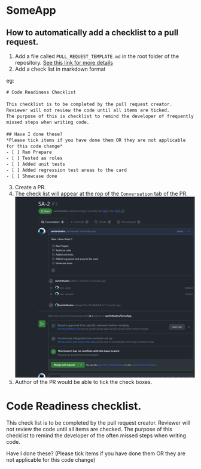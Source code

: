 # SomeApp



## How to automatically add a checklist to a pull request. 
1. Add a file called `PULL_REQUEST_TEMPLATE.md` in the root folder of the repository. [See this link for more details](https://github.blog/2016-02-17-issue-and-pull-request-templates/)
2. Add a check list in markdown format 


eg: 
```
# Code Readiness Checklist 

This checklist is to be completed by the pull request creator.
Reviewer will not review the code until all items are ticked.
The purpose of this is checklist to remind the developer of frequently missed steps when writing code. 

## Have I done these? 
*Please tick items if you have done them OR they are not applicable for this code change*
- [ ] Ran Prepare
- [ ] Tested as roles
- [ ] Added unit tests
- [ ] Added regression test areas to the card
- [ ] Showcase done
```

 3. Create a PR. 
 4. The check list will appear at the rop of the `Conversation` tab of the PR. 
 ![foo](./images/how%20checklist%20looks%20in%20github%20pr.png)
 5. Author of the PR would be able to tick the check boxes. 
 
 # Code Readiness checklist. 

This check list is to be completed by the pull request creator.
Reviewer will not review the code until all items are checked.
The purpose of this checklist to remind the developer of the often missed steps when writing code. 

Have I done these? 
(Please tick items if you have done them OR they are not applicable for this code change)